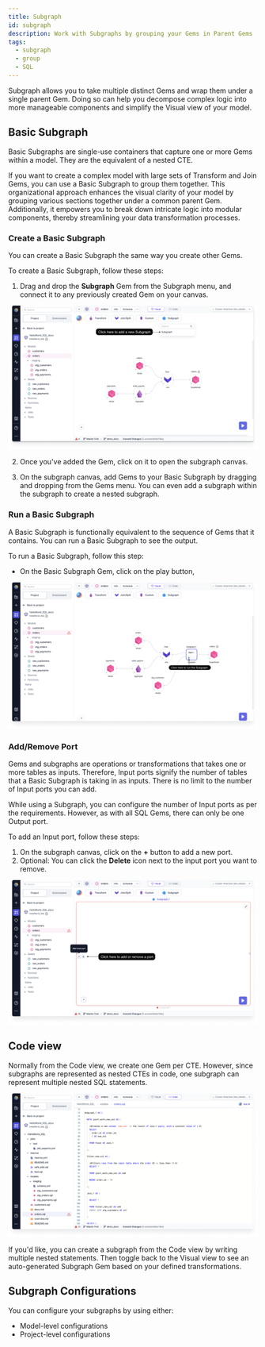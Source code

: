 ```yaml
---
title: Subgraph
id: subgraph
description: Work with Subgraphs by grouping your Gems in Parent Gems
tags:
  - subgraph
  - group
  - SQL
---
```


Subgraph allows you to take multiple distinct Gems and wrap them under a single parent Gem. Doing so can help you decompose complex logic into more manageable components and simplify the Visual view of your model.

## Basic Subgraph

Basic Subgraphs are single-use containers that capture one or more Gems within a model. They are the equivalent of a nested CTE.

If you want to create a complex model with large sets of Transform and Join Gems, you can use a Basic Subgraph to group them together. This organizational approach enhances the visual clarity of your model by grouping various sections together under a common parent Gem. Additionally, it empowers you to break down intricate logic into modular components, thereby streamlining your data transformation processes.

### Create a Basic Subgraph

You can create a Basic Subgraph the same way you create other Gems.

To create a Basic Subgraph, follow these steps:

1. Drag and drop the **Subgraph** Gem from the Subgraph menu, and connect it to any previously created Gem on your canvas.

![create_basic_subgraph](img/create-subgraph.png)

2. Once you've added the Gem, click on it to open the subgraph canvas.

3. On the subgraph canvas, add Gems to your Basic Subgraph by dragging and dropping from the Gems menu. You can even add a subgraph within the subgraph to create a nested subgraph.

### Run a Basic Subgraph

A Basic Subgraph is functionally equivalent to the sequence of Gems that it contains. You can run a Basic Subgraph to see the output.

To run a Basic Subgraph, follow this step:

- On the Basic Subgraph Gem, click on the play button,

![run_basic_subgraph](img/run-subgraph.png)

### Add/Remove Port

Gems and subgraphs are operations or transformations that takes one or more tables as inputs. Therefore, Input ports signify the number of tables that a Basic Subgraph is taking in as inputs. There is no limit to the number of Input ports you can add.

While using a Subgraph, you can configure the number of Input ports as per the requirements. However, as with all SQL Gems, there can only be one Output port.

To add an Input port, follow these steps:

1. On the subgraph canvas, click on the **+** button to add a new port.
2. Optional: You can click the **Delete** icon next to the input port you want to remove.

![add_remove_port](img/add-remove-subgraph-port.png)

## Code view

Normally from the Code view, we create one Gem per CTE. However, since subgraphs are represented as nested CTEs in code, one subgraph can represent multiple nested SQL statements.

![subgraph_code_view](img/subgraph-code-view.png)

If you'd like, you can create a subgraph from the Code view by writing multiple nested statements. Then toggle back to the Visual view to see an auto-generated Subgraph Gem based on your defined transformations.

## Subgraph Configurations

You can configure your subgraphs by using either:

- Model-level configurations
- Project-level configurations
